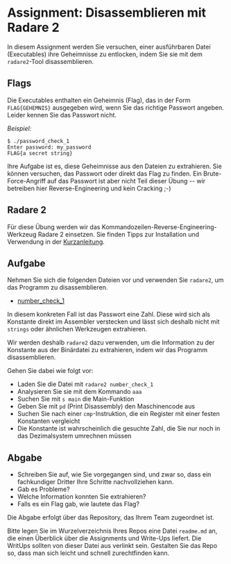 # Assignment: Disassemblieren mit Radare 2



In diesem Assignment werden Sie versuchen, einer ausführbaren Datei (Executables) ihre Geheimnisse zu entlocken, indem Sie sie mit dem `radare2`-Tool disassemblieren.


## Flags

Die Executables enthalten ein Geheimnis (Flag), das in der Form `FLAG{GEHEMNIS}` ausgegeben wird, wenn Sie das richtige Passwort angeben. Leider kennen Sie das Passwort nicht.

_Beispiel:_

```console
$ ./password_check_1
Enter password: my_password
FLAG{a secret string}
```

Ihre Aufgabe ist es, diese Geheimnisse aus den Dateien zu extrahieren. Sie können versuchen, das Passwort oder direkt das Flag zu finden. Ein Brute-Force-Angriff auf das Passwort ist aber nicht Teil dieser Übung -- wir betreiben hier Reverse-Engineering und kein Cracking ;-)


## Radare 2

Für diese Übung werden wir das Kommandozeilen-Reverse-Engineering-Werkzeug Radare 2 einsetzen. Sie finden Tipps zur Installation und Verwendung in der [Kurzanleitung](../help/radare2.md).

## Aufgabe

Nehmen Sie sich die folgenden Dateien vor und verwenden Sie `radare2`, um das Programm zu disassemblieren.

  * [number_check_1](number_check_1)

In diesem konkreten Fall ist das Passwort eine Zahl. Diese wird sich als Konstante direkt im Assembler verstecken und lässt sich deshalb nicht mit `strings` oder ähnlichen Werkzeugen extrahieren.

Wir werden deshalb `radare2` dazu verwenden, um die Information zu der Konstante aus der Binärdatei zu extrahieren, indem wir das Programm disassemblieren.

Gehen Sie dabei wie folgt vor:

  * Laden Sie die Datei mit `radare2 number_check_1`
  * Analysieren Sie sie mit dem Kommando `aaa`
  * Suchen Sie mit `s main` die Main-Funktion
  * Geben Sie mit `pd` (Print Disassembly) den Maschinencode aus
  * Suchen Sie nach einer `cmp`-Instruktion, die ein Register mit einer festen Konstanten vergleicht
  * Die Konstante ist wahrscheinlich die gesuchte Zahl, die Sie nur noch in das Dezimalsystem umrechnen müssen


## Abgabe

  * Schreiben Sie auf, wie Sie vorgegangen sind, und zwar so, dass ein fachkundiger Dritter Ihre Schritte nachvollziehen kann.
  * Gab es Probleme?
  * Welche Information konnten Sie extrahieren?
  * Falls es ein Flag gab, wie lautete das Flag?

Die Abgabe erfolgt über das Repository, das Ihrem Team zugeordnet ist.

Bitte legen Sie im Wurzelverzeichnis Ihres Repos eine Datei `readme.md` an, die einen Überblick über die Assignments und Write-Ups liefert. Die WritUps sollten von dieser Datei aus verlinkt sein. Gestalten Sie das Repo so, dass man sich leicht und schnell zurechtfinden kann.